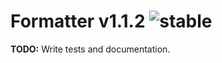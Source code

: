 
# Formatter v1.1.2 ![stable](https://img.shields.io/badge/stability-stable-4EBA0F.svg?style=flat)

**TODO:** Write tests and documentation.
